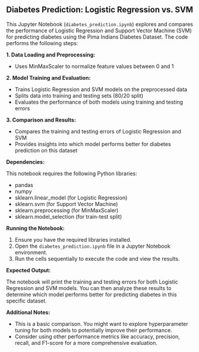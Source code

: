 ## Diabetes Prediction: Logistic Regression vs. SVM

This Jupyter Notebook (`diabetes_prediction.ipynb`) explores and compares the performance of Logistic Regression and Support Vector Machine (SVM) for predicting diabetes using the Pima Indians Diabetes Dataset. The code performs the following steps:

**1. Data Loading and Preprocessing:**

- Uses MinMaxScaler to normalize feature values between 0 and 1

**2. Model Training and Evaluation:**

- Trains Logistic Regression and SVM models on the preprocessed data
- Splits data into training and testing sets (80/20 split)
- Evaluates the performance of both models using training and testing errors

**3. Comparison and Results:**

- Compares the training and testing errors of Logistic Regression and SVM
- Provides insights into which model performs better for diabetes prediction on this dataset

**Dependencies:**

This notebook requires the following Python libraries:

- pandas
- numpy
- sklearn.linear_model (for Logistic Regression)
- sklearn.svm (for Support Vector Machine)
- sklearn.preprocessing (for MinMaxScaler)
- sklearn.model_selection (for train-test split)

**Running the Notebook:**

1. Ensure you have the required libraries installed.
2. Open the `diabetes_prediction.ipynb` file in a Jupyter Notebook environment.
3. Run the cells sequentially to execute the code and view the results.

**Expected Output:**

The notebook will print the training and testing errors for both Logistic Regression and SVM models. You can then analyze these results to determine which model performs better for predicting diabetes in this specific dataset.

**Additional Notes:**

- This is a basic comparison. You might want to explore hyperparameter tuning for both models to potentially improve their performance.
- Consider using other performance metrics like accuracy, precision, recall, and F1-score for a more comprehensive evaluation. 

